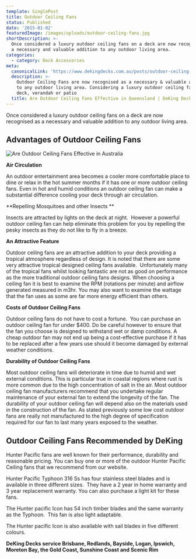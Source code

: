 ```yaml
---
template: SinglePost
title: Outdoor Ceiling Fans
status: Published
date: '2015-01-02'
featuredImage: /images/uploads/outdoor-ceiling-fans.jpg
shortDescription: >-
  Once considered a luxury outdoor ceiling fans on a deck are now recognised as
  a necessary and valuable addition to any outdoor living area.
categories:
  - category: Deck Accessories
meta:
  canonicalLink: 'https://www.dekingdecks.com.au/posts/outdoor-ceiling-fans/'
  description: >-
    Outdoor Ceiling Fans are now recognised as a necessary & valuable addition
    to any outdoor living area. Considering a luxury outdoor ceiling fan on your
    deck, verandah or patio
  title: Are Outdoor Ceiling Fans Effective in Queensland | DeKing Decks
---
```

Once considered a luxury outdoor ceiling fans on a deck are now recognised as a necessary and valuable addition to any outdoor living area.

## Advantages of Outdoor Ceiling Fans

![Are Outdoor Ceiling Fans Effective in Australia](/images/uploads/outdoor-ceiling-fans.jpg)

**Air Circulation**

An outdoor entertainment area becomes a cooler more comfortable place to dine or relax in the hot summer months if it has one or more outdoor ceiling fans. Even in hot and humid conditions an outdoor ceiling fan can make a substantial difference cooling your deck through air circulation.

**Repelling Mosquitoes and other Insects
**

Insects are attracted by lights on the deck at night.  However a powerful outdoor ceiling fan can help eliminate this problem for you by repelling the pesky insects as they do not like to fly in a breeze.

**An Attractive Feature**

Outdoor ceiling fans are an attractive addition to your deck providing a tropical atmosphere regardless of design. It is noted that there are some very attractive tropical designed ceiling fans available.  Unfortunately many of the tropical fans whilst looking fantastic are not as good on performance as the more traditional outdoor ceiling fans designs. When choosing a ceiling fan it is best to examine the RPM (rotations per minute) and airflow generated measured in m3hr. You may also want to examine the wattage that the fan uses as some are far more energy efficient than others.

**Costs of Outdoor Ceiling Fans**

Outdoor ceiling fans do not have to cost a fortune.  You can purchase an outdoor ceiling fan for under $400. Do be careful however to ensure that the fan you choose is designed to withstand wet or damp conditions. A cheap outdoor fan may not end up being a cost-effective purchase if it has to be replaced after a few years use should it become damaged by external weather conditions.

**Durability of Outdoor Ceiling Fans**

Most outdoor ceiling fans will deteriorate in time due to humid and wet external conditions. This is particular true in coastal regions where rust is more common due to the high concentration of salt in the air. Most outdoor ceiling fan manufacturers recommend that you undertake regular maintenance of your external fan to extend the longevity of the fan. The durability of your outdoor ceiling fan will depend also on the materials used in the construction of the fan. As stated previously some low cost outdoor fans are really not manufactured to the high degree of specification required for our fan to last many years exposed to the weather.

## Outdoor Ceiling Fans Recommended by DeKing

Hunter Pacific fans are well known for their performance, durability and reasonable pricing. You can buy one or more of the outdoor Hunter Pacific Ceiling fans that we recommend from our website.

Hunter Pacific Typhoon 316 Ss has four stainless steel blades and is available in three different sizes.  They have a 2 year in home warranty and 3 year replacement warranty. You can also purchase a light kit for these fans.

The Hunter pacific Icon has 54 inch timber blades and the same warranty as the Typhoon.  This fan is also light adaptable.

The Hunter pacific Icon is also available with sail blades in five different colours.

**DeKing Decks service Brisbane, Redlands, Bayside, Logan, Ipswich, Moreton Bay, the Gold Coast, Sunshine Coast and Scenic Rim**
